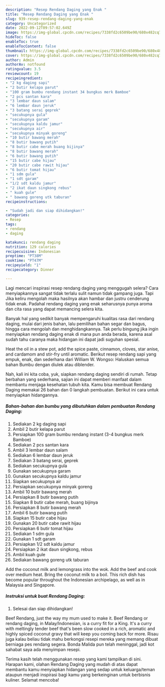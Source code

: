 ```yaml
---
description: "Resep Rendang Daging yang Enak "
title: "Resep Rendang Daging yang Enak "
slug: 939-resep-rendang-daging-yang-enak
category: Uncategorized
date: 2022-09-12T09:57:02.649Z
image: https://img-global.cpcdn.com/recipes/7338fd2c6509be90/680x482cq70/rendang-daging-foto-resep-utama.jpg
hideToc: false
enableToc: true
enableTocContent: false
thumbnail: https://img-global.cpcdn.com/recipes/7338fd2c6509be90/680x482cq70/rendang-daging-foto-resep-utama.jpg
cover: https://img-global.cpcdn.com/recipes/7338fd2c6509be90/680x482cq70/rendang-daging-foto-resep-utama.jpg
author: Admin
authorAv: notfound
ratingvalue: 3.5
reviewcount: 19
recipeingredient:
- "2 kg daging sapi"
- "2 butir kelapa parut"
- "100 gram bumbu rendang instant 34 bungkus merk Bamboe"
- "2 pcs santan kara"
- "3 lembar daun salam"
- "6 lembar daun jeruk"
- "3 batang serai geprek"
- "secukupnya gula"
- "secukupnya garam"
- "secukupnya kaldu jamur"
- "secukupnya air"
- "secukupnya minyak goreng"
- "10 butir bawang merah"
- "8 butir bawang putih"
- "8 butir cabe merah buang bijinya"
- "8 butir bawang merah"
- "6 butir bawang putih"
- "15 butir cabe hijau"
- "20 butir cabe rawit hijau"
- "6 butir tomat hijau"
- "1 sdm gula"
- "1 sdt garam"
- "1/2 sdt kaldu jamur"
- "2 ikat daun singkong rebus"
- " kuah gule"
- " bawang goreng utk taburan"
recipeinstructions:

- "Sudah jadi dan siap dihidangkan!"
categories:
- Resep
tags:
- rendang
- daging

katakunci: rendang daging 
nutrition: 129 calories
recipecuisine: Indonesian
preptime: "PT38M"
cooktime: "PT47M"
recipeyield: "1"
recipecategory: Dinner

---
```



Lagi mencari inspirasi resep rendang daging yang menggugah selera? Cara menyiapkannya sangat tidak terlalu sulit namun tidak gampang juga. Tapi Jika keliru mengolah maka hasilnya akan hambar dan justru cenderung tidak enak. Padahal rendang daging yang enak seharusnya punya aroma dan cita rasa yang dapat memancing selera kita.


Banyak hal yang sedikit banyak mempengaruhi kualitas rasa dari rendang daging, mulai dari jenis bahan, lalu pemilihan bahan segar dan bagus, hingga cara mengolah dan menghidangkannya. Tak perlu bingung jika ingin menyiapkan rendang daging enak di mana pun anda berada, karena asal sudah tahu caranya maka hidangan ini dapat jadi suguhan spesial.

Heat the oil in a stew pot, add the spice paste, cinnamon, cloves, star anise, and cardamom and stir-fry until aromatic. Berikut resep rendang sapi yang empuk, enak, dan sederhana dari William W. Wongso: Haluskan semua bahan Bumbu dengan diulek atau diblender.


Nah, kali ini kita coba, yuk, siapkan rendang daging sendiri di rumah. Tetap berbahan yang sederhana, sajian ini dapat memberi manfaat dalam membantu menjaga kesehatan tubuh kita. Kamu bisa membuat Rendang Daging memakai 26 bahan dan 0 langkah pembuatan. Berikut ini cara untuk menyiapkan hidangannya.

<!--inarticleads1-->

##### Bahan-bahan dan bumbu yang dibutuhkan dalam pembuatan Rendang Daging:

1. Sediakan 2 kg daging sapi
1. Ambil 2 butir kelapa parut
1. Persiapkan 100 gram bumbu rendang instant (3-4 bungkus merk Bamboe)
1. Sediakan 2 pcs santan kara
1. Ambil 3 lembar daun salam
1. Sediakan 6 lembar daun jeruk
1. Sediakan 3 batang serai, geprek
1. Sediakan secukupnya gula
1. Gunakan secukupnya garam
1. Gunakan secukupnya kaldu jamur
1. Siapkan secukupnya air
1. Persiapkan secukupnya minyak goreng
1. Ambil 10 butir bawang merah
1. Persiapkan 8 butir bawang putih
1. Siapkan 8 butir cabe merah, buang bijinya
1. Persiapkan 8 butir bawang merah
1. Ambil 6 butir bawang putih
1. Siapkan 15 butir cabe hijau
1. Gunakan 20 butir cabe rawit hijau
1. Persiapkan 6 butir tomat hijau
1. Sediakan 1 sdm gula
1. Gunakan 1 sdt garam
1. Persiapkan 1/2 sdt kaldu jamur
1. Persiapkan 2 ikat daun singkong, rebus
1. Ambil  kuah gule
1. Sediakan  bawang goreng utk taburan


Add the coconut milk and lemongrass into the wok. Add the beef and cook over medium heat. Bring the coconut milk to a boil. This rich dish has become popular throughout the Indonesian archipelago, as well as in Malaysia and Singapore. 

<!--inarticleads2-->

##### Instruksi untuk buat Rendang Daging:


1. Selesai dan siap dihidangkan!

Beef Rendang, just the way my mum used to make it. Beef Rendang or rendang daging, in Malay/Indonesian, is a curry fit for a King. It&#39;s a curry with meltingly tender beef that&#39;s been slow cooked in a rich, aromatic and highly spiced coconut gravy that will keep you coming back for more. Risau juga kalau beliau tidak mahu berkongsi resepi mereka yang memang dibuat berniaga pes rendang segera. Bonda Malida pun telah meninggal, jadi kot sahabat saya ada menyimpan resepi. 

Terima kasih telah menggunakan resep yang kami tampilkan di sini. Harapan kami, olahan Rendang Daging yang mudah di atas dapat membantu kamu menyiapkan hidangan yang sedap untuk keluarga/teman ataupun menjadi inspirasi bagi kamu yang berkeinginan untuk berbisnis kuliner. Selamat mencoba!
